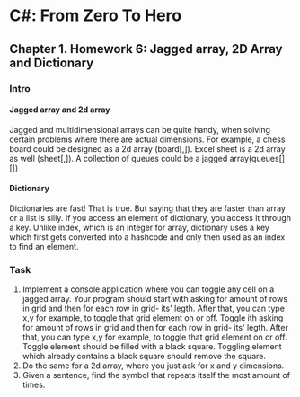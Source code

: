 # C#: From Zero To Hero
## Chapter 1. Homework 6: Jagged array, 2D Array and Dictionary

### Intro
#### Jagged array and 2d array
Jagged and multidimensional arrays can be quite handy, 
when solving certain problems where there are actual dimensions.
For example, a chess board could be designed as a 2d array (board[,]). 
Excel sheet is a 2d array as well (sheet[,]).
A collection of queues could be a jagged array(queues[][])

#### Dictionary
Dictionaries are fast! That is true. But saying that they are faster than array or a list is silly.
If you access an element of dictionary, you access it through a key. Unlike index, which is an integer for array,
dictionary uses a key which first gets converted into a hashcode and only then used as an index to find an element.

### Task
1) Implement a console application where you can toggle any cell on a jagged array. 
Your program should start with asking for amount of rows in grid and then for each row in grid- its' legth.
After that, you can type x,y for example, to toggle that grid element on or off. 
Toggle ith asking for amount of rows in grid and then for each row in grid- its' legth. 
After that, you can type x,y for example, to toggle that grid element on or off. 
Toggle element should be filled with a black square. 
Toggling element which already contains a black square should remove the square.
2) Do the same for a 2d array, where you just ask for x and y dimensions. 
3) Given a sentence, find the symbol that repeats itself the most amount of times.